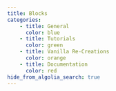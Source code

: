 ```yaml
---
title: Blocks
categories:
    - title: General
      color: blue
    - title: Tutorials
      color: green
    - title: Vanilla Re-Creations
      color: orange
    - title: Documentation
      color: red
hide_from_algolia_search: true
---
```

